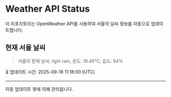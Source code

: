 
# Weather API Status

이 리포지토리는 OpenWeather API를 사용하여 서울의 날씨 정보를 자동으로 업데이트합니다.

## 현재 서울 날씨
> 서울의 현재 날씨: light rain, 온도: 19.46°C, 습도: 94%

⏳ 업데이트 시간: 2025-09-19 11:18:00 (UTC)

---
자동 업데이트 봇에 의해 관리됩니다.
